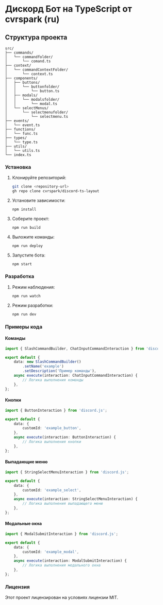 # Дискорд Бот на TypeScript от cvrspark (ru)

## Структура проекта

```plaintext
src/
├── commands/
│   └── commandfolder/
│       └── comand.ts
├── context/
│   └── commandContextFolder/
│       └── context.ts
├── components/
│   ├── buttons/
│   │   └── buttonfolder/
│   │       └── button.ts
│   ├── modals/
│   │   └── modalsfolder/
│   │       └── modal.ts
│   └── selectMenus/
│       └── selectmenufolder/
│           └── selectmenu.ts
├── events/
│   └── event.ts
├── functions/
│   └── func.ts
├── types/
│   └── type.ts
├── utils/
│   └── utils.ts
└── index.ts
```

### Установка

1. Клонируйте репозиторий:
   ```bash
   git clone <repository-url>
   gh repo clone cvrspark/discord-ts-layout
   ```

2. Установите зависимости:
   ```bash
   npm install
   ```

3. Соберите проект:
   ```bash
   npm run build
   ```

4. Выложите команды:
   ```bash
   npm run deploy
   ```

5. Запустите бота:
   ```bash
   npm start
   ```

### Разработка

1. Режим наблюдения:
   ```bash
   npm run watch
   ```

2. Режим разработки:
   ```bash
   npm run dev
   ```

### Примеры кода

#### Команды
```typescript
import { SlashCommandBuilder, ChatInputCommandInteraction } from 'discord.js';

export default {
    data: new SlashCommandBuilder()
        .setName('example')
        .setDescription('Пример команды'),
    async execute(interaction: ChatInputCommandInteraction) {
        // Логика выполнения команды
    },
};
```

#### Кнопки
```typescript
import { ButtonInteraction } from 'discord.js';

export default {
    data: {
        customId: 'example_button',
    },
    async execute(interaction: ButtonInteraction) {
        // Логика выполнения кнопки
    },
};
```

#### Выпадающие меню
```typescript
import { StringSelectMenuInteraction } from 'discord.js';

export default {
    data: {
        customId: 'example_select',
    },
    async execute(interaction: StringSelectMenuInteraction) {
        // Логика выполнения выпадающего меню
    },
};
```

#### Модальные окна
```typescript
import { ModalSubmitInteraction } from 'discord.js';

export default {
    data: {
        customId: 'example_modal',
    },
    async execute(interaction: ModalSubmitInteraction) {
        // Логика выполнения модального окна
    },
};
```

### Лицензия

Этот проект лицензирован на условиях лицензии MIT.




